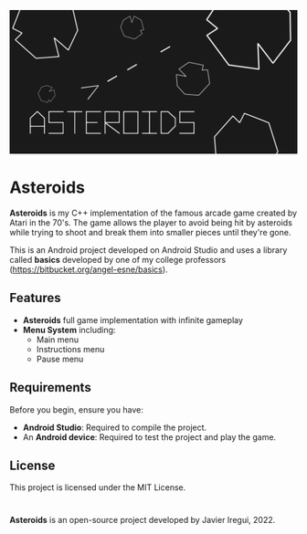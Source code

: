 <p align="center">
  <img src="assets/Banner.png" alt="Banner">
</p>

# Asteroids

**Asteroids** is my C++ implementation of the famous arcade game created by Atari in the 70's. The game allows the player to avoid being hit by asteroids while trying to shoot and break them into smaller pieces until they're gone.

This is an Android project developed on Android Studio and uses a library called **basics** developed by one of my college professors (https://bitbucket.org/angel-esne/basics).

## Features

- **Asteroids** full game implementation with infinite gameplay
- **Menu System** including:
  - Main menu
  - Instructions menu
  - Pause menu   

## Requirements

Before you begin, ensure you have:

- **Android Studio**: Required to compile the project.
- An **Android device**: Required to test the project and play the game.

## License

This project is licensed under the MIT License.

#

**Asteroids** is an open-source project developed by Javier Iregui, 2022.
